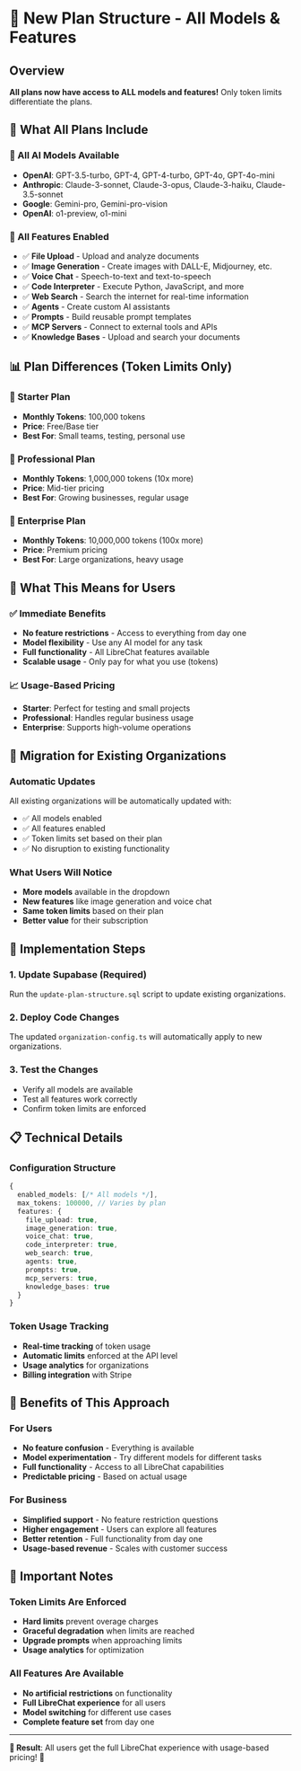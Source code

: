 # 🎯 New Plan Structure - All Models & Features

## Overview

**All plans now have access to ALL models and features!** Only token limits differentiate the plans.

## 🚀 **What All Plans Include**

### **🤖 All AI Models Available**
- **OpenAI**: GPT-3.5-turbo, GPT-4, GPT-4-turbo, GPT-4o, GPT-4o-mini
- **Anthropic**: Claude-3-sonnet, Claude-3-opus, Claude-3-haiku, Claude-3.5-sonnet
- **Google**: Gemini-pro, Gemini-pro-vision
- **OpenAI**: o1-preview, o1-mini

### **🔧 All Features Enabled**
- ✅ **File Upload** - Upload and analyze documents
- ✅ **Image Generation** - Create images with DALL-E, Midjourney, etc.
- ✅ **Voice Chat** - Speech-to-text and text-to-speech
- ✅ **Code Interpreter** - Execute Python, JavaScript, and more
- ✅ **Web Search** - Search the internet for real-time information
- ✅ **Agents** - Create custom AI assistants
- ✅ **Prompts** - Build reusable prompt templates
- ✅ **MCP Servers** - Connect to external tools and APIs
- ✅ **Knowledge Bases** - Upload and search your documents

## 📊 **Plan Differences (Token Limits Only)**

### **🥉 Starter Plan**
- **Monthly Tokens**: 100,000 tokens
- **Price**: Free/Base tier
- **Best For**: Small teams, testing, personal use

### **🥈 Professional Plan**
- **Monthly Tokens**: 1,000,000 tokens (10x more)
- **Price**: Mid-tier pricing
- **Best For**: Growing businesses, regular usage

### **🥇 Enterprise Plan**
- **Monthly Tokens**: 10,000,000 tokens (100x more)
- **Price**: Premium pricing
- **Best For**: Large organizations, heavy usage

## 🎯 **What This Means for Users**

### **✅ Immediate Benefits**
- **No feature restrictions** - Access to everything from day one
- **Model flexibility** - Use any AI model for any task
- **Full functionality** - All LibreChat features available
- **Scalable usage** - Only pay for what you use (tokens)

### **📈 Usage-Based Pricing**
- **Starter**: Perfect for testing and small projects
- **Professional**: Handles regular business usage
- **Enterprise**: Supports high-volume operations

## 🔄 **Migration for Existing Organizations**

### **Automatic Updates**
All existing organizations will be automatically updated with:
- ✅ All models enabled
- ✅ All features enabled
- ✅ Token limits set based on their plan
- ✅ No disruption to existing functionality

### **What Users Will Notice**
- **More models** available in the dropdown
- **New features** like image generation and voice chat
- **Same token limits** based on their plan
- **Better value** for their subscription

## 🚀 **Implementation Steps**

### **1. Update Supabase (Required)**
Run the `update-plan-structure.sql` script to update existing organizations.

### **2. Deploy Code Changes**
The updated `organization-config.ts` will automatically apply to new organizations.

### **3. Test the Changes**
- Verify all models are available
- Test all features work correctly
- Confirm token limits are enforced

## 📋 **Technical Details**

### **Configuration Structure**
```typescript
{
  enabled_models: [/* All models */],
  max_tokens: 100000, // Varies by plan
  features: {
    file_upload: true,
    image_generation: true,
    voice_chat: true,
    code_interpreter: true,
    web_search: true,
    agents: true,
    prompts: true,
    mcp_servers: true,
    knowledge_bases: true
  }
}
```

### **Token Usage Tracking**
- **Real-time tracking** of token usage
- **Automatic limits** enforced at the API level
- **Usage analytics** for organizations
- **Billing integration** with Stripe

## 🎯 **Benefits of This Approach**

### **For Users**
- **No feature confusion** - Everything is available
- **Model experimentation** - Try different models for different tasks
- **Full functionality** - Access to all LibreChat capabilities
- **Predictable pricing** - Based on actual usage

### **For Business**
- **Simplified support** - No feature restriction questions
- **Higher engagement** - Users can explore all features
- **Better retention** - Full functionality from day one
- **Usage-based revenue** - Scales with customer success

## 🚨 **Important Notes**

### **Token Limits Are Enforced**
- **Hard limits** prevent overage charges
- **Graceful degradation** when limits are reached
- **Upgrade prompts** when approaching limits
- **Usage analytics** for optimization

### **All Features Are Available**
- **No artificial restrictions** on functionality
- **Full LibreChat experience** for all users
- **Model switching** for different use cases
- **Complete feature set** from day one

---

**🎉 Result**: All users get the full LibreChat experience with usage-based pricing! 🚀
